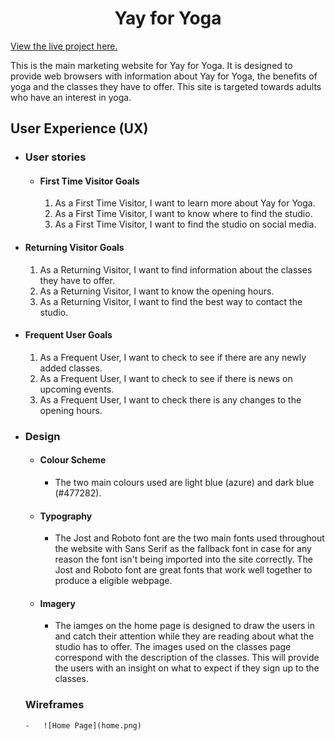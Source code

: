 <h1 align="center">Yay for Yoga</h1>

[View the live project here.](https://8000-black-cat-lse9h9dh.ws-eu11.gitpod.io/index.html)

<p>This is the main marketing website for Yay for Yoga. It is designed to provide web browsers with information about Yay for Yoga, the benefits of yoga and the classes they have to offer. This site is targeted towards adults who have an interest in yoga.</p>

## User Experience (UX)

-   ### User stories

    -   #### First Time Visitor Goals
        1. As a First Time Visitor, I want to learn more about Yay for Yoga.
        2. As a First Time Visitor, I want to know where to find the studio. 
        3. As a First Time Visitor, I want to find the studio on social media.

   -   #### Returning Visitor Goals

        1. As a Returning Visitor, I want to find information about the classes they have to offer.
        2. As a Returning Visitor, I want to know the opening hours.
        3. As a Returning Visitor, I want to find the best way to contact the studio.

   -   #### Frequent User Goals
        1. As a Frequent User, I want to check to see if there are any newly added classes.
        2. As a Frequent User, I want to check to see if there is news on upcoming events.
        3. As a Frequent User, I want to check there is any changes to the opening hours.

-   ### Design
    -   #### Colour Scheme
        -   The two main colours used are light blue (azure) and dark blue (#477282).
    -   #### Typography
        -   The Jost and Roboto font are the two main fonts used throughout the website with Sans Serif as the fallback font in case for any reason the font isn't being imported into the site correctly. The Jost and Roboto font are great fonts that work well together to produce a eligible webpage.
    -   #### Imagery
        -   The iamges on the home page is designed to draw the users in and catch their attention while they are reading about what the studio has to offer. The images used on the classes page correspond with the description of the classes. This will provide the users with an insight on what to expect if they sign up to the classes.

    ### Wireframes
        -   ![Home Page](home.png)
